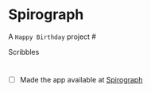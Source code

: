 # Spirograph

A `Happy Birthday` project #

Scribbles

#

- [ ] Made the app available at [Spirograph](https://spirograph.surge.sh)
